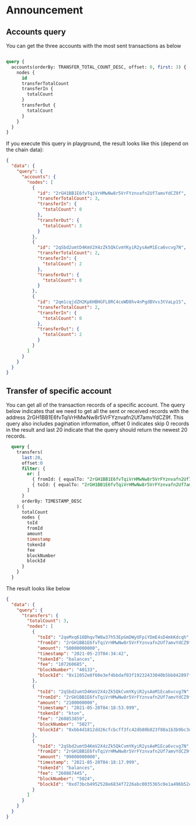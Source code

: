 # Announcement

## Accounts query

You can get the three accounts with the most sent transactions as below

```sql

query {
  accounts(orderBy: TRANSFER_TOTAL_COUNT_DESC, offset: 0, first: 3) {
    nodes {
      id
      transferTotalCount
      transferIn {
        totalCount
      }
      transferOut {
        totalCount
      }
    }
  }
}
```

If you execute this query in playground, the result looks like this (depend on the chain data):

```json
{
  "data": {
    "query": {
      "accounts": {
        "nodes": [
          {
            "id": "2rGH1BB1E6fvTqiVrHMwNw8r5VrFYznvafn2Uf7amvYdCZ9f",
            "transferTotalCount": 3,
            "transferIn": {
              "totalCount": 0
            },
            "transferOut": {
              "totalCount": 3
            }
          },
          {
            "id": "2qSbd2umtD4KmV2X4zZk5QkCvmYKyiR2ysAeM1Eca6vcvg7N",
            "transferTotalCount": 2,
            "transferIn": {
              "totalCount": 2
            },
            "transferOut": {
              "totalCount": 0
            }
          },
          {
            "id": "2qm1cqjdZH2Kp6HBHGFL8RC4coWD8hv4nPgdBVvs3tVaLp1S",
            "transferTotalCount": 2,
            "transferIn": {
              "totalCount": 0
            },
            "transferOut": {
              "totalCount": 2
            }
          }
        ]
      }
    }
  }
}
```

## Transfer of specific account

You can get all of the transaction records of a specific account. The query below indicates that we need to get all the sent or received records with the address 2rGH1BB1E6fvTqiVrHMwNw8r5VrFYznvafn2Uf7amvYdCZ9f. This query also includes pagination information, offset 0 indicates skip 0 records in the result and last 20 indicate that the query should return the newest 20 records.

```sql
  query {
    transfers(
      last:20,
      offset:0
      filter: {
        or: [
          { fromId: { equalTo: "2rGH1BB1E6fvTqiVrHMwNw8r5VrFYznvafn2Uf7amvYdCZ9f" } },
          { toId: { equalTo: "2rGH1BB1E6fvTqiVrHMwNw8r5VrFYznvafn2Uf7amvYdCZ9f" } }
        ]
      }
      orderBy: TIMESTAMP_DESC
    ) {
      totalCount
      nodes {
        toId
        fromId
        amount
        timestamp
        tokenId
        fee
        blockNumber
        blockId
      }
    }
  }
```

The result looks like below

```json
{
  "data": {
    "query": {
      "transfers": {
        "totalCount": 3,
        "nodes": [
          {
            "toId": "2qeMxq616BhqvTW8w37h53EpGmDWyUFpiYDmE4sD4mkKdcqh",
            "fromId": "2rGH1BB1E6fvTqiVrHMwNw8r5VrFYznvafn2Uf7amvYdCZ9f",
            "amount": "50000000000",
            "timestamp": "2021-05-23T04:34:42",
            "tokenId": "balances",
            "fee": "107260685",
            "blockNumber": "40133",
            "blockId": "0x11052e8f60e3ef4bbdaf03f19232433040b5bb842897fa4c9eeeefd87c44621e"
          },
          {
            "toId": "2qSbd2umtD4KmV2X4zZk5QkCvmYKyiR2ysAeM1Eca6vcvg7N",
            "fromId": "2rGH1BB1E6fvTqiVrHMwNw8r5VrFYznvafn2Uf7amvYdCZ9f",
            "amount": "2100000000",
            "timestamp": "2021-05-20T04:18:53.999",
            "tokenId": "kton",
            "fee": "260853859",
            "blockNumber": "5027",
            "blockId": "0xbb4d1812dd26cfcbcff3fc42db80b823f88a1b3b9bc3d10b9932b0c6dd748a97"
          },
          {
            "toId": "2qSbd2umtD4KmV2X4zZk5QkCvmYKyiR2ysAeM1Eca6vcvg7N",
            "fromId": "2rGH1BB1E6fvTqiVrHMwNw8r5VrFYznvafn2Uf7amvYdCZ9f",
            "amount": "99000000000",
            "timestamp": "2021-05-20T04:18:17.999",
            "tokenId": "balances",
            "fee": "260867445",
            "blockNumber": "5024",
            "blockId": "0xd73bcb4952528e6834f7226abc0035365c0e1a496b52c8d2a11f0efe60277a51"
          }
        ]
      }
    }
  }
}
```
